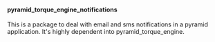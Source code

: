#### pyramid_torque_engine_notifications

This is a package to deal with email and sms notifications in a pyramid application. It's highly dependent into pyramid_torque_engine.

